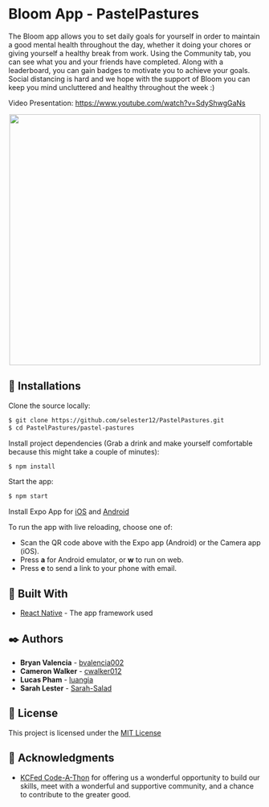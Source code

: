 # Bloom App - PastelPastures
The Bloom app allows you to set daily goals for yourself in order to maintain a good mental health throughout the day, whether it  doing your chores or giving yourself a healthy break from work. Using the Community tab, you can see what you and your friends have completed. Along with a leaderboard, you can gain badges to motivate you to achieve your goals. Social distancing is hard and we hope with the support of Bloom you can keep you mind uncluttered and healthy throughout the week :)

Video Presentation: https://www.youtube.com/watch?v=SdyShwgGaNs

<p align="center">
<img src="https://github.com/selester12/PastelPastures/blob/main/pastel-pastures/assets/images/splash.png" width="500" height="500">
</p>

## :wrench: Installations

Clone the source locally:

```sh
$ git clone https://github.com/selester12/PastelPastures.git
$ cd PastelPastures/pastel-pastures
```

Install project dependencies (Grab a drink and make yourself comfortable because this might take a couple of minutes):

```sh
$ npm install
```
Start the app:

```sh
$ npm start
```

Install Expo App for [iOS](https://apps.apple.com/us/app/expo-client/id982107779) and [Android](https://play.google.com/store/apps/details?id=host.exp.exponent) 

To run the app with live reloading, choose one of:
* Scan the QR code above with the Expo app (Android) or the Camera app (iOS).
* Press **a** for Android emulator, or **w** to run on web.
* Press **e** to send a link to your phone with email.

## :hammer: Built With

* [React Native](https://reactnative.dev/) - The app framework used


## :black_nib: Authors

* **Bryan Valencia** - [bvalencia002](https://github.com/bvalencia002)
* **Cameron Walker** - [cwalker012](https://github.com/cwalker012)
* **Lucas Pham** - [luangia](https://github.com/luangia)
* **Sarah Lester** - [Sarah-Salad](https://github.com/sarah-salad)


## :page_with_curl: License
This project is licensed under the [MIT License](https://opensource.org/licenses/MIT)

## :tada: Acknowledgments
* [KCFed Code-A-Thon](http://codeathon.kcfed.org) for offering us a wonderful opportunity to build our skills, meet with a wonderful and supportive community, and a chance to contribute to the greater good.
